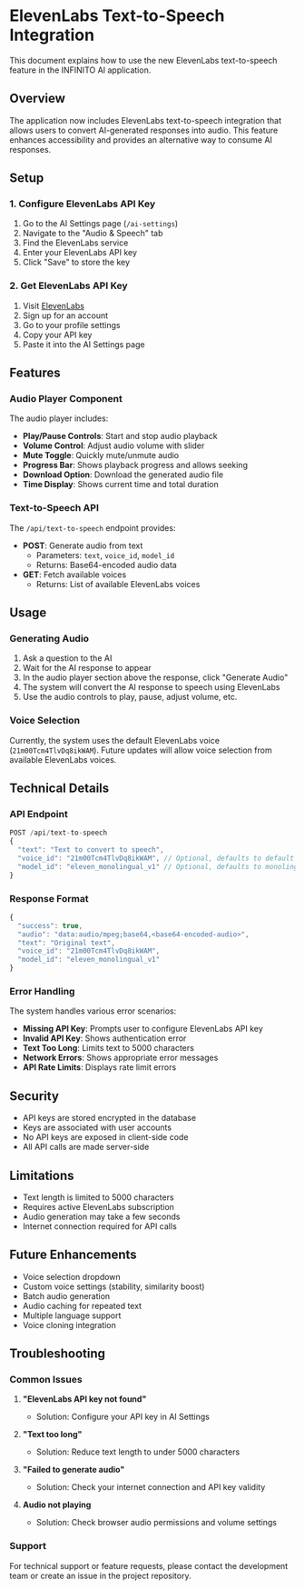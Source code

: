 # ElevenLabs Text-to-Speech Integration

This document explains how to use the new ElevenLabs text-to-speech feature in the INFINITO AI application.

## Overview

The application now includes ElevenLabs text-to-speech integration that allows users to convert AI-generated responses into audio. This feature enhances accessibility and provides an alternative way to consume AI responses.

## Setup

### 1. Configure ElevenLabs API Key

1. Go to the AI Settings page (`/ai-settings`)
2. Navigate to the "Audio & Speech" tab
3. Find the ElevenLabs service
4. Enter your ElevenLabs API key
5. Click "Save" to store the key

### 2. Get ElevenLabs API Key

1. Visit [ElevenLabs](https://elevenlabs.io/)
2. Sign up for an account
3. Go to your profile settings
4. Copy your API key
5. Paste it into the AI Settings page

## Features

### Audio Player Component

The audio player includes:

- **Play/Pause Controls**: Start and stop audio playback
- **Volume Control**: Adjust audio volume with slider
- **Mute Toggle**: Quickly mute/unmute audio
- **Progress Bar**: Shows playback progress and allows seeking
- **Download Option**: Download the generated audio file
- **Time Display**: Shows current time and total duration

### Text-to-Speech API

The `/api/text-to-speech` endpoint provides:

- **POST**: Generate audio from text
  - Parameters: `text`, `voice_id`, `model_id`
  - Returns: Base64-encoded audio data
- **GET**: Fetch available voices
  - Returns: List of available ElevenLabs voices

## Usage

### Generating Audio

1. Ask a question to the AI
2. Wait for the AI response to appear
3. In the audio player section above the response, click "Generate Audio"
4. The system will convert the AI response to speech using ElevenLabs
5. Use the audio controls to play, pause, adjust volume, etc.

### Voice Selection

Currently, the system uses the default ElevenLabs voice (`21m00Tcm4TlvDq8ikWAM`). Future updates will allow voice selection from available ElevenLabs voices.

## Technical Details

### API Endpoint

```typescript
POST /api/text-to-speech
{
  "text": "Text to convert to speech",
  "voice_id": "21m00Tcm4TlvDq8ikWAM", // Optional, defaults to default voice
  "model_id": "eleven_monolingual_v1" // Optional, defaults to monolingual model
}
```

### Response Format

```typescript
{
  "success": true,
  "audio": "data:audio/mpeg;base64,<base64-encoded-audio>",
  "text": "Original text",
  "voice_id": "21m00Tcm4TlvDq8ikWAM",
  "model_id": "eleven_monolingual_v1"
}
```

### Error Handling

The system handles various error scenarios:

- **Missing API Key**: Prompts user to configure ElevenLabs API key
- **Invalid API Key**: Shows authentication error
- **Text Too Long**: Limits text to 5000 characters
- **Network Errors**: Shows appropriate error messages
- **API Rate Limits**: Displays rate limit errors

## Security

- API keys are stored encrypted in the database
- Keys are associated with user accounts
- No API keys are exposed in client-side code
- All API calls are made server-side

## Limitations

- Text length is limited to 5000 characters
- Requires active ElevenLabs subscription
- Audio generation may take a few seconds
- Internet connection required for API calls

## Future Enhancements

- Voice selection dropdown
- Custom voice settings (stability, similarity boost)
- Batch audio generation
- Audio caching for repeated text
- Multiple language support
- Voice cloning integration

## Troubleshooting

### Common Issues

1. **"ElevenLabs API key not found"**
   - Solution: Configure your API key in AI Settings

2. **"Text too long"**
   - Solution: Reduce text length to under 5000 characters

3. **"Failed to generate audio"**
   - Solution: Check your internet connection and API key validity

4. **Audio not playing**
   - Solution: Check browser audio permissions and volume settings

### Support

For technical support or feature requests, please contact the development team or create an issue in the project repository.
